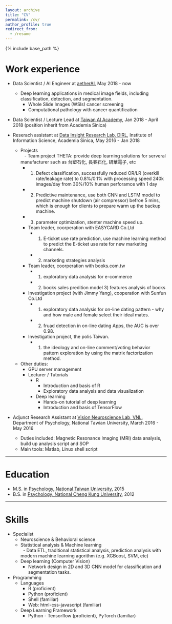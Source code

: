 ```yaml
---
layout: archive
title: "CV"
permalink: /cv/
author_profile: true
redirect_from:
  - /resume
---
```


{% include base_path %}

Work experience
======

* Data Scientist / AI Engineer at <ins>[aetherAI](https://aetherai.com/)</ins>, May 2018 - now  
  * Deep learning applications in medical image fields, including classification, detection, and segmentation.  <br>
    - Whole Slide Images (WSIs) cancer screening
    - Computational pathology with cancer quantification
* Data Scientist / Lecture Lead at <ins>[Taiwan AI Academy](http://aiacademy.tw/)</ins>, Jan 2018 - April 2018 (position inherit from Academia Sinica)
* Reserach assistant at <ins>[Data Insight Research Lab, DIRL](http://dirl.iis.sinica.edu.tw/)</ins>, Institute of Information Science, Academia Sinica, May 2016 - Jan 2018  
  * Projects  <br>
    - Team project THETA: provide deep learning solutions for serveral manufacturer such as 台塑石化, 長春石化, 研華電子, etc <br>
      - 1) Defect classification, successfully reduced OR/LR (overkill rate/leakage rate) to 0.8%/0.1% with processing speed 240k images/day from 30%/10% human perforamce with 1 day <br>
      - 2) Predictive maintenance, use both CNN and LSTM model to predict machine shutdown (air compressor) befroe 5 mins, which is enough for clients to prepare warm up the backup machine. <br>
      - 3) parameter optimization, stenter machine speed up. <br>
    - Team leader, coorperation with EASYCARD Co.Ltd  <br>
      - 1) E-ticket use rate prediction, use machine learning method to predict the E-ticket use rate for new marketing channels. <br>
      - 2) marketing strategies analysis<br>
    - Team leader, coorperation with books.com.tw <br>
      - 1) exploratory data analysis for e-commerce <br>
      - 2) books sales predition model 3) features analysis of books <br>
    - Investigation project (with Jimmy Yang), cooperation with Sunfun Co.Ltd <br>
      - 1) exploratory data analysis for on-line dating pattern - why and how male and female select their ideal mates.
      - 2) fruad detection in on-line dating Apps, the AUC is over 0.98.
    - Investigation project, the polis Taiwan.
      - 1) the ideology and on-line comment/voting behavior pattern exploration by using the matrix factorization method.
  * Other duties: <br>
    - GPU server management <br>
    - Lecturer / Tutorials <br>
      - R
        * Introduction and basis of R <br>
        * Exploratory data analysis and data visualization <br>
      - Deep learning <br>
        * Hands-on tutorial of deep learning <br>
        * Introduction and basis of TensorFlow <br>
    
  
* Adjunct Research Assistant at <ins>[Vision Neuroscience Lab, VNL](http://www.psy.ntu.edu.tw/vnl/publications.html)</ins>, Department of Psychology, National Tawian University, March 2016 - May 2016  
  * Duties included: Magnetic Resonance Imaging (MRI) data analysis, build up analysis script and SOP
  * Main tools: Matlab, Linux shell script
  
----
  
Education
======
* M.S. in <ins>[Psychology, National Taiwan University](http://www.psy.ntu.edu.tw/)</ins>, 2015
* B.S. in <ins>[Psychology, National Cheng Kung University](http://psychology.ncku.edu.tw/)</ins>, 2012

----
  
Skills
======
* Specialist
  - Neuroscience & Behavioral science
  - Statistical analysis & Machine learning  
    - Data ETL, traditional statistical analysis, prediction analysis with modern machine learning agorithm (e.g. XGBoost, SVM, etc)  
  - Deep learning (Computer Vision)  
    - Network design in 2D and 3D CNN model for classification and segmentation tasks.  
* Programming
  * Languages
    - R (proficient)
    - Python (proficient)
    - Shell (familiar)
    - Web: html-css-javascript (familiar)
  * Deep Learning Framework
    - Python - Tensorflow (proficient), PyTorch (familiar)
  
<!---
Publications
======
  <ul>{% for post in site.publications %}
    {% include archive-single-cv.html %}
  {% endfor %}</ul>
  
Talks
======
  <ul>{% for post in site.talks %}
    {% include archive-single-talk-cv.html %}
  {% endfor %}</ul>
  
Teaching
======
  <ul>{% for post in site.teaching %}
    {% include archive-single-cv.html %}
  {% endfor %}</ul>
 
--->
